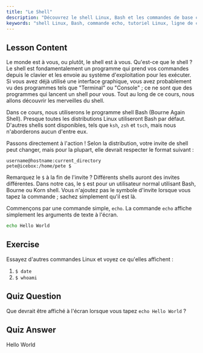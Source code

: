 ```yaml
---
title: "Le Shell"
description: "Découvrez le shell Linux, Bash et les commandes de base comme 'echo'. Comprenez les invites de shell et commencez votre parcours Linux avec ce guide convivial pour débutants."
keywords: "shell Linux, Bash, commande echo, tutoriel Linux, ligne de commande, Linux débutant, invite de shell, guide Linux"
---
```


## Lesson Content

Le monde est à vous, ou plutôt, le shell est à vous. Qu'est-ce que le shell ? Le shell est fondamentalement un programme qui prend vos commandes depuis le clavier et les envoie au système d'exploitation pour les exécuter. Si vous avez déjà utilisé une interface graphique, vous avez probablement vu des programmes tels que "Terminal" ou "Console" ; ce ne sont que des programmes qui lancent un shell pour vous. Tout au long de ce cours, nous allons découvrir les merveilles du shell.

Dans ce cours, nous utiliserons le programme shell Bash (Bourne Again Shell). Presque toutes les distributions Linux utiliseront Bash par défaut. D'autres shells sont disponibles, tels que `ksh`, `zsh` et `tsch`, mais nous n'aborderons aucun d'entre eux.

Passons directement à l'action ! Selon la distribution, votre invite de shell peut changer, mais pour la plupart, elle devrait respecter le format suivant :

```plaintext
username@hostname:current_directory
pete@icebox:/home/pete $
```

Remarquez le `$` à la fin de l'invite ? Différents shells auront des invites différentes. Dans notre cas, le `$` est pour un utilisateur normal utilisant Bash, Bourne ou Korn shell. Vous n'ajoutez pas le symbole d'invite lorsque vous tapez la commande ; sachez simplement qu'il est là.

Commençons par une commande simple, `echo`. La commande `echo` affiche simplement les arguments de texte à l'écran.

```bash
echo Hello World
```

## Exercise

Essayez d'autres commandes Linux et voyez ce qu'elles affichent :

1. `$ date`
2. `$ whoami`

## Quiz Question

Que devrait être affiché à l'écran lorsque vous tapez `echo Hello World` ?

## Quiz Answer

Hello World
